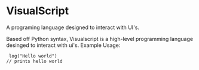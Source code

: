 # VisualScript
A programing language designed to interact with UI's.

Based off Python syntax, Visualscript is a high-level programming language desinged to interact with ui's.
Example Usage:

     log("Hello world")
    // prints hello world
